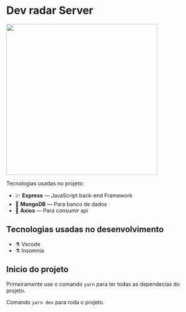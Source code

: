 # Dev radar Server

<img src="https://www.itl.cat/pngfile/big/94-943764_tablet-javascript-mobile.jpg" style="width: 400px;" />

Tecnologias usadas no projeto:

- 💹 **Express** — JavaScript back-end Framework
- 💖 **MongoDB** — Para banco de dados
- 💖 **Axios** — Para consumir api

## Tecnologias usadas no desenvolvimento
- ⚗️ Vscode
- ⚗️ Insomnia
 
## Inicio do projeto

Primeiramente use o comando `yarn` para ter todas as dependecias do projeto.

Comando `yarn dev` para roda o projeto.

